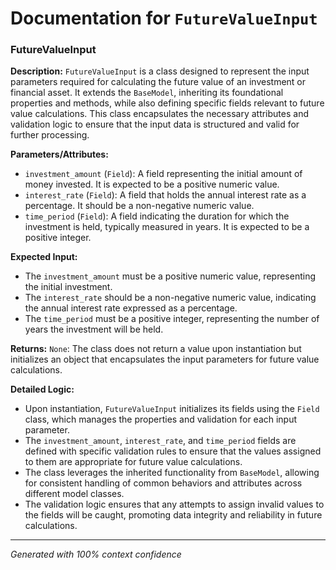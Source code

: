 # Documentation for `FutureValueInput`

### FutureValueInput

**Description:**
`FutureValueInput` is a class designed to represent the input parameters required for calculating the future value of an investment or financial asset. It extends the `BaseModel`, inheriting its foundational properties and methods, while also defining specific fields relevant to future value calculations. This class encapsulates the necessary attributes and validation logic to ensure that the input data is structured and valid for further processing.

**Parameters/Attributes:**
- `investment_amount` (`Field`): A field representing the initial amount of money invested. It is expected to be a positive numeric value.
- `interest_rate` (`Field`): A field that holds the annual interest rate as a percentage. It should be a non-negative numeric value.
- `time_period` (`Field`): A field indicating the duration for which the investment is held, typically measured in years. It is expected to be a positive integer.

**Expected Input:**
- The `investment_amount` must be a positive numeric value, representing the initial investment.
- The `interest_rate` should be a non-negative numeric value, indicating the annual interest rate expressed as a percentage.
- The `time_period` must be a positive integer, representing the number of years the investment will be held.

**Returns:**
`None`: The class does not return a value upon instantiation but initializes an object that encapsulates the input parameters for future value calculations.

**Detailed Logic:**
- Upon instantiation, `FutureValueInput` initializes its fields using the `Field` class, which manages the properties and validation for each input parameter.
- The `investment_amount`, `interest_rate`, and `time_period` fields are defined with specific validation rules to ensure that the values assigned to them are appropriate for future value calculations.
- The class leverages the inherited functionality from `BaseModel`, allowing for consistent handling of common behaviors and attributes across different model classes.
- The validation logic ensures that any attempts to assign invalid values to the fields will be caught, promoting data integrity and reliability in future calculations.

---
*Generated with 100% context confidence*
